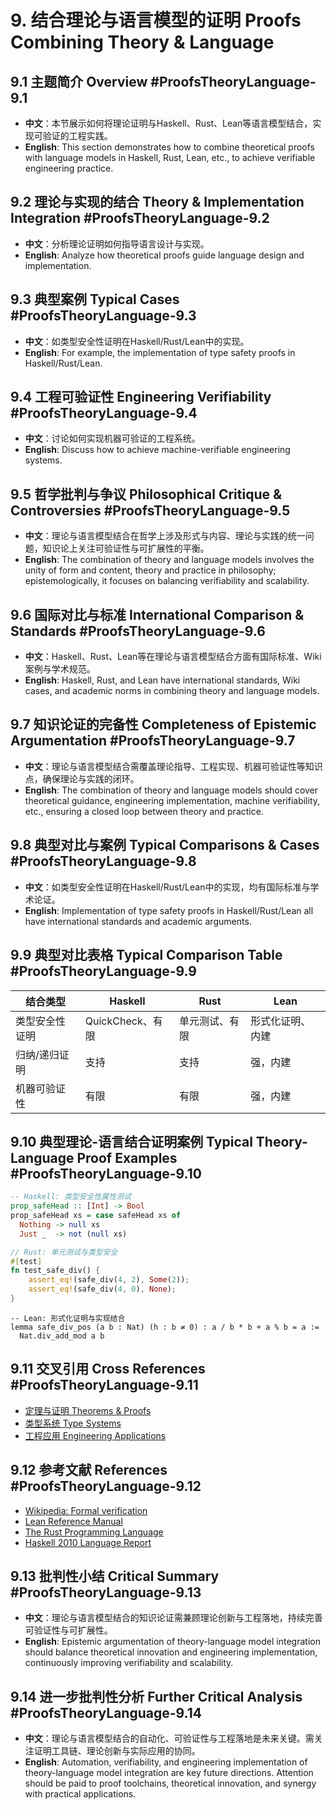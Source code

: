 # 9. 结合理论与语言模型的证明 Proofs Combining Theory & Language

## 9.1 主题简介 Overview #ProofsTheoryLanguage-9.1

- **中文**：本节展示如何将理论证明与Haskell、Rust、Lean等语言模型结合，实现可验证的工程实践。
- **English**: This section demonstrates how to combine theoretical proofs with language models in Haskell, Rust, Lean, etc., to achieve verifiable engineering practice.

## 9.2 理论与实现的结合 Theory & Implementation Integration #ProofsTheoryLanguage-9.2

- **中文**：分析理论证明如何指导语言设计与实现。
- **English**: Analyze how theoretical proofs guide language design and implementation.

## 9.3 典型案例 Typical Cases #ProofsTheoryLanguage-9.3

- **中文**：如类型安全性证明在Haskell/Rust/Lean中的实现。
- **English**: For example, the implementation of type safety proofs in Haskell/Rust/Lean.

## 9.4 工程可验证性 Engineering Verifiability #ProofsTheoryLanguage-9.4

- **中文**：讨论如何实现机器可验证的工程系统。
- **English**: Discuss how to achieve machine-verifiable engineering systems.

## 9.5 哲学批判与争议 Philosophical Critique & Controversies #ProofsTheoryLanguage-9.5

- **中文**：理论与语言模型结合在哲学上涉及形式与内容、理论与实践的统一问题，知识论上关注可验证性与可扩展性的平衡。
- **English**: The combination of theory and language models involves the unity of form and content, theory and practice in philosophy; epistemologically, it focuses on balancing verifiability and scalability.

## 9.6 国际对比与标准 International Comparison & Standards #ProofsTheoryLanguage-9.6

- **中文**：Haskell、Rust、Lean等在理论与语言模型结合方面有国际标准、Wiki案例与学术规范。
- **English**: Haskell, Rust, and Lean have international standards, Wiki cases, and academic norms in combining theory and language models.

## 9.7 知识论证的完备性 Completeness of Epistemic Argumentation #ProofsTheoryLanguage-9.7

- **中文**：理论与语言模型结合需覆盖理论指导、工程实现、机器可验证性等知识点，确保理论与实践的闭环。
- **English**: The combination of theory and language models should cover theoretical guidance, engineering implementation, machine verifiability, etc., ensuring a closed loop between theory and practice.

## 9.8 典型对比与案例 Typical Comparisons & Cases #ProofsTheoryLanguage-9.8

- **中文**：如类型安全性证明在Haskell/Rust/Lean中的实现，均有国际标准与学术论证。
- **English**: Implementation of type safety proofs in Haskell/Rust/Lean all have international standards and academic arguments.

## 9.9 典型对比表格 Typical Comparison Table #ProofsTheoryLanguage-9.9

| 结合类型 | Haskell | Rust | Lean |
|----------|---------|------|------|
| 类型安全性证明 | QuickCheck、有限 | 单元测试、有限 | 形式化证明、内建 |
| 归纳/递归证明 | 支持 | 支持 | 强，内建 |
| 机器可验证性 | 有限 | 有限 | 强，内建 |

## 9.10 典型理论-语言结合证明案例 Typical Theory-Language Proof Examples #ProofsTheoryLanguage-9.10

```haskell
-- Haskell: 类型安全性属性测试
prop_safeHead :: [Int] -> Bool
prop_safeHead xs = case safeHead xs of
  Nothing -> null xs
  Just _  -> not (null xs)
```

```rust
// Rust: 单元测试与类型安全
#[test]
fn test_safe_div() {
    assert_eq!(safe_div(4, 2), Some(2));
    assert_eq!(safe_div(4, 0), None);
}
```

```lean
-- Lean: 形式化证明与实现结合
lemma safe_div_pos (a b : Nat) (h : b ≠ 0) : a / b * b + a % b = a :=
  Nat.div_add_mod a b
```

## 9.11 交叉引用 Cross References #ProofsTheoryLanguage-9.11

- [定理与证明 Theorems & Proofs](../Theorems_Proofs/README.md)
- [类型系统 Type Systems](../TypeSystems/README.md)
- [工程应用 Engineering Applications](../EngineeringApplications/README.md)

## 9.12 参考文献 References #ProofsTheoryLanguage-9.12

- [Wikipedia: Formal verification](https://en.wikipedia.org/wiki/Formal_verification)
- [Lean Reference Manual](https://leanprover.github.io/reference/)
- [The Rust Programming Language](https://doc.rust-lang.org/book/)
- [Haskell 2010 Language Report](https://www.haskell.org/onlinereport/haskell2010/)

## 9.13 批判性小结 Critical Summary #ProofsTheoryLanguage-9.13

- **中文**：理论与语言模型结合的知识论证需兼顾理论创新与工程落地，持续完善可验证性与可扩展性。
- **English**: Epistemic argumentation of theory-language model integration should balance theoretical innovation and engineering implementation, continuously improving verifiability and scalability.

## 9.14 进一步批判性分析 Further Critical Analysis #ProofsTheoryLanguage-9.14

- **中文**：理论与语言模型结合的自动化、可验证性与工程落地是未来关键。需关注证明工具链、理论创新与实际应用的协同。
- **English**: Automation, verifiability, and engineering implementation of theory-language model integration are key future directions. Attention should be paid to proof toolchains, theoretical innovation, and synergy with practical applications.
